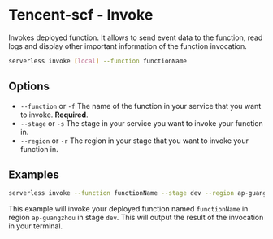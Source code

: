 
# Tencent-scf - Invoke

Invokes deployed function. It allows to send event data to the function, read logs and display other important information of the function invocation.

```bash
serverless invoke [local] --function functionName
```

## Options

- `--function` or `-f` The name of the function in your service that you want to invoke. **Required**.
- `--stage` or `-s` The stage in your service you want to invoke your function in.
- `--region` or `-r` The region in your stage that you want to invoke your function in.

## Examples

```bash
serverless invoke --function functionName --stage dev --region ap-guangzhou
```

This example will invoke your deployed function named `functionName` in region `ap-guangzhou` in stage `dev`. This will
output the result of the invocation in your terminal.
